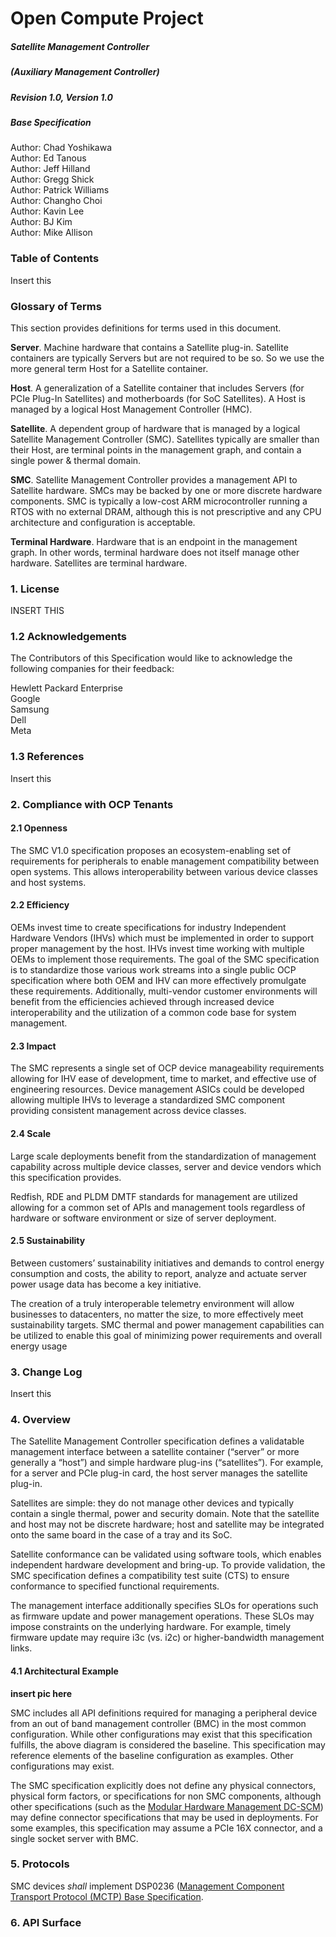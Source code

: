 
# Open Compute Project  



##### Satellite Management Controller
##### (Auxiliary Management Controller)

##### Revision 1.0, Version 1.0


##### Base Specification


Author: Chad Yoshikawa  
Author: Ed Tanous  
Author: Jeff Hilland  
Author: Gregg Shick  
Author: Patrick Williams  
Author: Changho Choi  
Author: Kavin Lee  
Author: BJ Kim  
Author: Mike Allison  

### Table of Contents

Insert this

### Glossary of Terms

This section provides definitions for terms used in this document.  

**Server**. Machine hardware that contains a Satellite plug-in. Satellite containers are
typically Servers but are not required to be so. So we use the more general term Host for a Satellite
container.  

**Host**. A generalization of a Satellite container that includes Servers (for PCIe Plug-In
Satellites) and motherboards (for SoC Satellites). A Host is managed by a logical Host Management
Controller (HMC).  

**Satellite**. A dependent group of hardware that is managed by a logical Satellite
Management Controller (SMC). Satellites typically are smaller than their Host, are terminal points
in the management graph, and contain a single power & thermal domain.  

**SMC**. Satellite Management Controller provides a management API to Satellite hardware.
SMCs may be backed by one or more discrete hardware components. SMC is typically a low-cost
ARM microcontroller running a RTOS with no external DRAM, although this is not prescriptive and
any CPU architecture and configuration is acceptable.  

**Terminal Hardware**. Hardware that is an endpoint in the management graph. In other
words, terminal hardware does not itself manage other hardware. Satellites are terminal hardware.

### 1. License
INSERT THIS
### 1.2 Acknowledgements
The Contributors of this Specification would like to acknowledge the following companies for their feedback:

Hewlett Packard Enterprise  
Google  
Samsung  
Dell  
Meta

### 1.3 References
Insert this

### 2. Compliance with OCP Tenants
#### 2.1 Openness
The SMC V1.0 specification proposes an ecosystem-enabling set of requirements for peripherals to
enable management compatibility between open systems. This allows interoperability between
various device classes and host systems.  
#### 2.2 Efficiency
OEMs invest time to create specifications for industry Independent Hardware Vendors (IHVs)
which must be implemented in order to support proper management by the host. IHVs invest
time working with multiple OEMs to implement those requirements. The goal of the SMC
specification is to standardize those various work streams into a single public OCP specification
where both OEM and IHV can more effectively promulgate these requirements.
Additionally, multi-vendor customer environments will benefit from the efficiencies achieved
through increased device interoperability and the utilization of a common code base for system
management.
#### 2.3 Impact
The SMC represents a single set of OCP device manageability requirements allowing for IHV
ease of development, time to market, and effective use of engineering resources. Device
management ASICs could be developed allowing multiple IHVs to leverage a standardized SMC
component providing consistent management across device classes.
#### 2.4 Scale
Large scale deployments benefit from the standardization of management capability across
multiple device classes, server and device vendors which this specification provides.  

Redfish, RDE and PLDM DMTF standards for management are utilized allowing for a common
set of APIs and management tools regardless of hardware or software environment or size of
server deployment.
#### 2.5 Sustainability
Between customers’ sustainability initiatives and demands to control energy consumption and
costs, the ability to report, analyze and actuate server power usage data has become a key
initiative.  

The creation of a truly interoperable telemetry environment will allow businesses to datacenters,
no matter the size, to more effectively meet sustainability targets. SMC thermal and power
management capabilities can be utilized to enable this goal of minimizing power requirements
and overall energy usage
### 3. Change Log
Insert this

### 4. Overview
The Satellite Management Controller specification defines a validatable management interface
between a satellite container (“server” or more generally a “host”) and simple hardware plug-ins
(“satellites”). For example, for a server and PCIe plug-in card, the host server manages the satellite
plug-in.  

Satellites are simple: they do not manage other devices and typically contain a single thermal,
power and security domain. Note that the satellite and host may not be discrete hardware; host and
satellite may be integrated onto the same board in the case of a tray and its SoC.  

Satellite conformance can be validated using software tools, which enables independent hardware
development and bring-up. To provide validation, the SMC specification defines a compatibility
test suite (CTS) to ensure conformance to specified functional requirements.  

The management interface additionally specifies SLOs for operations such as firmware update and
power management operations. These SLOs may impose constraints on the underlying hardware.
For example, timely firmware update may require i3c (vs. i2c) or higher-bandwidth management
links.  

#### 4.1 Architectural Example

**insert pic here**

SMC includes all API definitions required for managing a peripheral device from an out of band
management controller (BMC) in the most common configuration. While other configurations may
exist that this specification fulfills, the above diagram is considered the baseline. This specification
may reference elements of the baseline configuration as examples. Other configurations may exist.  

The SMC specification explicitly does not define any physical connectors, physical form factors, or
specifications for non SMC components, although other specifications (such as the [Modular
Hardware Management DC-SCM](https://www.opencompute.org/documents/ocp-dc-scm-spec-rev-1-0-pdf)) may define connector specifications that may be used in
deployments. For some examples, this specification may assume a PCIe 16X connector, and a single
socket server with BMC.


### 5. Protocols

SMC devices *shall* implement DSP0236 ([Management Component Transport Protocol (MCTP) Base Specification](https://www.dmtf.org/dsp/DSP0236).

### 6. API Surface







